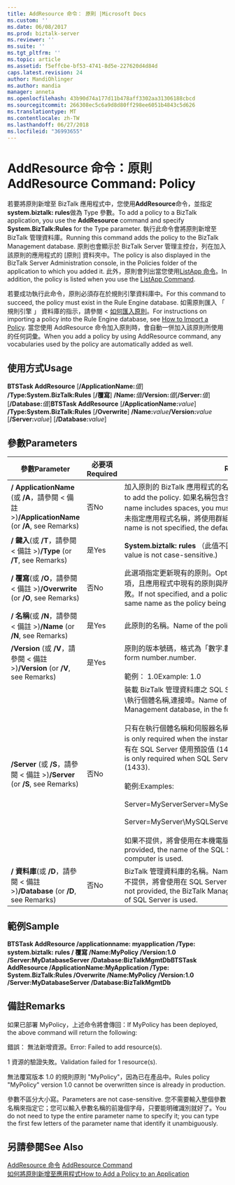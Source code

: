 ```yaml
---
title: AddResource 命令： 原則 |Microsoft Docs
ms.custom: ''
ms.date: 06/08/2017
ms.prod: biztalk-server
ms.reviewer: ''
ms.suite: ''
ms.tgt_pltfrm: ''
ms.topic: article
ms.assetid: f5effcbe-bf53-4741-8d5e-227620d4d84d
caps.latest.revision: 24
author: MandiOhlinger
ms.author: mandia
manager: anneta
ms.openlocfilehash: 43b90d74a177d11b478aff3302aa31306188cbcd
ms.sourcegitcommit: 266308ec5c6a9d8d80ff298ee6051b4843c5d626
ms.translationtype: MT
ms.contentlocale: zh-TW
ms.lasthandoff: 06/27/2018
ms.locfileid: "36993655"
---
```

# <a name="addresource-command-policy"></a><span data-ttu-id="05c7e-102">AddResource 命令：原則</span><span class="sxs-lookup"><span data-stu-id="05c7e-102">AddResource Command: Policy</span></span>
<span data-ttu-id="05c7e-103">若要將原則新增至 BizTalk 應用程式中，您使用**AddResource**命令，並指定**system.biztalk: rules**做為 Type 參數。</span><span class="sxs-lookup"><span data-stu-id="05c7e-103">To add a policy to a BizTalk application, you use the **AddResource** command and specify **System.BizTalk:Rules** for the Type parameter.</span></span> <span data-ttu-id="05c7e-104">執行此命令會將原則新增至 BizTalk 管理資料庫。</span><span class="sxs-lookup"><span data-stu-id="05c7e-104">Running this command adds the policy to the BizTalk Management database.</span></span> <span data-ttu-id="05c7e-105">原則也會顯示於 BizTalk Server 管理主控台，列在加入該原則的應用程式的 [原則] 資料夾中。</span><span class="sxs-lookup"><span data-stu-id="05c7e-105">The policy is also displayed in the BizTalk Server Administration console, in the Policies folder of the application to which you added it.</span></span> <span data-ttu-id="05c7e-106">此外，原則會列出當您使用[ListApp 命令](../core/listapp-command.md)。</span><span class="sxs-lookup"><span data-stu-id="05c7e-106">In addition, the policy is listed when you use the [ListApp Command](../core/listapp-command.md).</span></span>  
  
 <span data-ttu-id="05c7e-107">若要成功執行此命令，原則必須存在於規則引擎資料庫中。</span><span class="sxs-lookup"><span data-stu-id="05c7e-107">For this command to succeed, the policy must exist in the Rule Engine database.</span></span> <span data-ttu-id="05c7e-108">如需原則匯入 「 規則引擎 」 資料庫的指示，請參閱 <<c0> [ 如何匯入原則](../core/how-to-import-a-policy.md)。</span><span class="sxs-lookup"><span data-stu-id="05c7e-108">For instructions on importing a policy into the Rule Engine database, see [How to Import a Policy](../core/how-to-import-a-policy.md).</span></span> <span data-ttu-id="05c7e-109">當您使用 AddResource 命令加入原則時，會自動一併加入該原則所使用的任何詞彙。</span><span class="sxs-lookup"><span data-stu-id="05c7e-109">When you add a policy by using AddResource command, any vocabularies used by the policy are automatically added as well.</span></span>  
  
## <a name="usage"></a><span data-ttu-id="05c7e-110">使用方式</span><span class="sxs-lookup"><span data-stu-id="05c7e-110">Usage</span></span>  
 <span data-ttu-id="05c7e-111">**BTSTask AddResource** [**/ApplicationName:**<em>值</em>] **/Type:System.BizTalk:Rules** [**/覆寫**] **/Name:**<em>值</em>**/Version:**<em>值</em>[**/Server:**<em>值</em>] [**/Database:**<em>值</em>]</span><span class="sxs-lookup"><span data-stu-id="05c7e-111">**BTSTask AddResource** [**/ApplicationName:**<em>value</em>] **/Type:System.BizTalk:Rules** [**/Overwrite**] **/Name:**<em>value</em>**/Version:**<em>value</em> [**/Server:**<em>value</em>] [**/Database:**<em>value</em>]</span></span>  
  
## <a name="parameters"></a><span data-ttu-id="05c7e-112">參數</span><span class="sxs-lookup"><span data-stu-id="05c7e-112">Parameters</span></span>  
  
|<span data-ttu-id="05c7e-113">參數</span><span class="sxs-lookup"><span data-stu-id="05c7e-113">Parameter</span></span>|<span data-ttu-id="05c7e-114">必要項</span><span class="sxs-lookup"><span data-stu-id="05c7e-114">Required</span></span>|<span data-ttu-id="05c7e-115">ReplTest1</span><span class="sxs-lookup"><span data-stu-id="05c7e-115">Value</span></span>|  
|---------------|--------------|-----------|  
|<span data-ttu-id="05c7e-116">**/ ApplicationName** (或 **/A**，請參閱 < 備註 >)</span><span class="sxs-lookup"><span data-stu-id="05c7e-116">**/ApplicationName** (or **/A**, see Remarks)</span></span>|<span data-ttu-id="05c7e-117">否</span><span class="sxs-lookup"><span data-stu-id="05c7e-117">No</span></span>|<span data-ttu-id="05c7e-118">加入原則的 BizTalk 應用程式的名稱。</span><span class="sxs-lookup"><span data-stu-id="05c7e-118">Name of the BizTalk application to which to add the policy.</span></span> <span data-ttu-id="05c7e-119">如果名稱包含空格，您必須將它括在雙引號 (") 中。</span><span class="sxs-lookup"><span data-stu-id="05c7e-119">If the name includes spaces, you must enclose it in double quotation marks (").</span></span> <span data-ttu-id="05c7e-120">若未指定應用程式名稱，將使用群組預設的 BizTalk 應用程式。</span><span class="sxs-lookup"><span data-stu-id="05c7e-120">If the application name is not specified, the default BizTalk application for the group is used.</span></span>|  
|<span data-ttu-id="05c7e-121">**/ 鍵入**(或 **/T**，請參閱 < 備註 >)</span><span class="sxs-lookup"><span data-stu-id="05c7e-121">**/Type** (or **/T**, see Remarks)</span></span>|<span data-ttu-id="05c7e-122">是</span><span class="sxs-lookup"><span data-stu-id="05c7e-122">Yes</span></span>|<span data-ttu-id="05c7e-123">**System.biztalk: rules** （此值不區分大小寫）。</span><span class="sxs-lookup"><span data-stu-id="05c7e-123">**System.BizTalk:Rules** (This value is not case-sensitive.)</span></span>|  
|<span data-ttu-id="05c7e-124">**/ 覆寫**(或 **/O**，請參閱 < 備註 >)</span><span class="sxs-lookup"><span data-stu-id="05c7e-124">**/Overwrite** (or **/O**, see Remarks)</span></span>|<span data-ttu-id="05c7e-125">否</span><span class="sxs-lookup"><span data-stu-id="05c7e-125">No</span></span>|<span data-ttu-id="05c7e-126">此選項指定更新現有的原則。</span><span class="sxs-lookup"><span data-stu-id="05c7e-126">Option to update an existing policy.</span></span> <span data-ttu-id="05c7e-127">若未指定此選項，且應用程式中現有的原則與所加入的原則同名，AddResource 作業將會失敗。</span><span class="sxs-lookup"><span data-stu-id="05c7e-127">If not specified, and a policy already exists in the application that has the same name as the policy being added, the AddResource operation fails.</span></span>|  
|<span data-ttu-id="05c7e-128">**/ 名稱**(或 **/N**，請參閱 < 備註 >)</span><span class="sxs-lookup"><span data-stu-id="05c7e-128">**/Name** (or **/N**, see Remarks)</span></span>|<span data-ttu-id="05c7e-129">是</span><span class="sxs-lookup"><span data-stu-id="05c7e-129">Yes</span></span>|<span data-ttu-id="05c7e-130">此原則的名稱。</span><span class="sxs-lookup"><span data-stu-id="05c7e-130">Name of the policy.</span></span>|  
|<span data-ttu-id="05c7e-131">**/Version** (或 **/V**，請參閱 < 備註 >)</span><span class="sxs-lookup"><span data-stu-id="05c7e-131">**/Version** (or **/V**, see Remarks)</span></span>|<span data-ttu-id="05c7e-132">是</span><span class="sxs-lookup"><span data-stu-id="05c7e-132">Yes</span></span>|<span data-ttu-id="05c7e-133">原則的版本號碼，格式為「數字.數字」。</span><span class="sxs-lookup"><span data-stu-id="05c7e-133">Version number of the policy in the form number.number.</span></span><br /><br /> <span data-ttu-id="05c7e-134">範例： 1.0</span><span class="sxs-lookup"><span data-stu-id="05c7e-134">Example: 1.0</span></span>|  
|<span data-ttu-id="05c7e-135">**/Server** (或 **/S**，請參閱 < 備註 >)</span><span class="sxs-lookup"><span data-stu-id="05c7e-135">**/Server** (or **/S**, see Remarks)</span></span>|<span data-ttu-id="05c7e-136">否</span><span class="sxs-lookup"><span data-stu-id="05c7e-136">No</span></span>|<span data-ttu-id="05c7e-137">裝載 BizTalk 管理資料庫之 SQL Server 執行個體的名稱，其格式為：伺服器名稱\執行個體名稱,連接埠。</span><span class="sxs-lookup"><span data-stu-id="05c7e-137">Name of the SQL Server instance hosting the BizTalk Management database, in the form ServerName\InstanceName,Port.</span></span><br /><br /> <span data-ttu-id="05c7e-138">只有在執行個體名稱和伺服器名稱不同時，才需要執行個體名稱。</span><span class="sxs-lookup"><span data-stu-id="05c7e-138">Instance name is only required when the instance name is different than the server name.</span></span> <span data-ttu-id="05c7e-139">只有在 SQL Server 使用預設值 (1433) 以外的連接埠編號時，才需要連接埠。</span><span class="sxs-lookup"><span data-stu-id="05c7e-139">Port is only required when SQL Server uses a port number other than the default (1433).</span></span><br /><br /> <span data-ttu-id="05c7e-140">範例:</span><span class="sxs-lookup"><span data-stu-id="05c7e-140">Examples:</span></span><br /><br /> <span data-ttu-id="05c7e-141">Server=MyServer</span><span class="sxs-lookup"><span data-stu-id="05c7e-141">Server=MyServer</span></span><br /><br /> <span data-ttu-id="05c7e-142">Server=MyServer\MySQLServer,1533</span><span class="sxs-lookup"><span data-stu-id="05c7e-142">Server=MyServer\MySQLServer,1533</span></span><br /><br /> <span data-ttu-id="05c7e-143">如果不提供，將會使用在本機電腦上執行的 SQL Server 執行個體的名稱。</span><span class="sxs-lookup"><span data-stu-id="05c7e-143">If not provided, the name of the SQL Server instance running on the local computer is used.</span></span>|  
|<span data-ttu-id="05c7e-144">**/ 資料庫**(或 **/D**，請參閱 < 備註 >)</span><span class="sxs-lookup"><span data-stu-id="05c7e-144">**/Database** (or **/D**, see Remarks)</span></span>|<span data-ttu-id="05c7e-145">否</span><span class="sxs-lookup"><span data-stu-id="05c7e-145">No</span></span>|<span data-ttu-id="05c7e-146">BizTalk 管理資料庫的名稱。</span><span class="sxs-lookup"><span data-stu-id="05c7e-146">Name of the BizTalk Management database.</span></span> <span data-ttu-id="05c7e-147">如果不提供，將會使用在 SQL Server 本機執行個體中執行的 BizTalk 管理資料庫。</span><span class="sxs-lookup"><span data-stu-id="05c7e-147">If not provided, the BizTalk Management database running in the local instance of SQL Server is used.</span></span>|  
  
## <a name="sample"></a><span data-ttu-id="05c7e-148">範例</span><span class="sxs-lookup"><span data-stu-id="05c7e-148">Sample</span></span>  
 <span data-ttu-id="05c7e-149">**BTSTask AddResource /applicationname: myapplication /Type: system.biztalk: rules / 覆寫 /Name:MyPolicy /Version:1.0 /Server:MyDatabaseServer /Database:BizTalkMgmtDb**</span><span class="sxs-lookup"><span data-stu-id="05c7e-149">**BTSTask AddResource /ApplicationName:MyApplication /Type: System.BizTalk:Rules  /Overwrite /Name:MyPolicy /Version:1.0 /Server:MyDatabaseServer /Database:BizTalkMgmtDb**</span></span>  
  
## <a name="remarks"></a><span data-ttu-id="05c7e-150">備註</span><span class="sxs-lookup"><span data-stu-id="05c7e-150">Remarks</span></span>  
 <span data-ttu-id="05c7e-151">如果已部署 MyPolicy，上述命令將會傳回：</span><span class="sxs-lookup"><span data-stu-id="05c7e-151">If MyPolicy has been deployed, the above command will return the following:</span></span>  
  
 <span data-ttu-id="05c7e-152">錯誤： 無法新增資源。</span><span class="sxs-lookup"><span data-stu-id="05c7e-152">Error: Failed to add resource(s).</span></span>  
  
 <span data-ttu-id="05c7e-153">1 資源的驗證失敗。</span><span class="sxs-lookup"><span data-stu-id="05c7e-153">Validation failed for 1 resource(s).</span></span>  
  
 <span data-ttu-id="05c7e-154">無法覆寫版本 1.0 的規則原則 "MyPolicy"，因為已在產品中。</span><span class="sxs-lookup"><span data-stu-id="05c7e-154">Rules policy "MyPolicy" version 1.0 cannot be overwritten since is already in production.</span></span>  
  
 <span data-ttu-id="05c7e-155">參數不區分大小寫。</span><span class="sxs-lookup"><span data-stu-id="05c7e-155">Parameters are not case-sensitive.</span></span> <span data-ttu-id="05c7e-156">您不需要輸入整個參數名稱來指定它；您可以輸入參數名稱的前幾個字母，只要能明確識別就好了。</span><span class="sxs-lookup"><span data-stu-id="05c7e-156">You do not need to type the entire parameter name to specify it; you can type the first few letters of the parameter name that identify it unambiguously.</span></span>  
  
## <a name="see-also"></a><span data-ttu-id="05c7e-157">另請參閱</span><span class="sxs-lookup"><span data-stu-id="05c7e-157">See Also</span></span>  
 <span data-ttu-id="05c7e-158">[AddResource 命令](../core/addresource-command.md) </span><span class="sxs-lookup"><span data-stu-id="05c7e-158">[AddResource Command](../core/addresource-command.md) </span></span>  
 [<span data-ttu-id="05c7e-159">如何將原則新增至應用程式</span><span class="sxs-lookup"><span data-stu-id="05c7e-159">How to Add a Policy to an Application</span></span>](../core/how-to-add-a-policy-to-an-application.md)